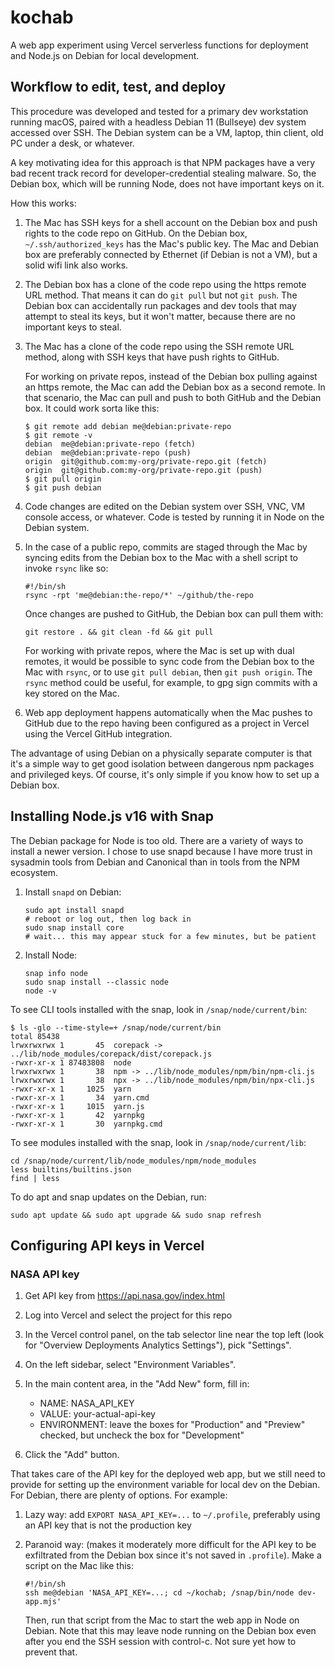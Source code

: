 # kochab

A web app experiment using Vercel serverless functions for deployment and
Node.js on Debian for local development.


## Workflow to edit, test, and deploy

This procedure was developed and tested for a primary dev workstation running
macOS, paired with a headless Debian 11 (Bullseye) dev system accessed over
SSH. The Debian system can be a VM, laptop, thin client, old PC under a desk,
or whatever.

A key motivating idea for this approach is that NPM packages have a very bad
recent track record for developer-credential stealing malware. So, the Debian
box, which will be running Node, does not have important keys on it.

How this works:

1. The Mac has SSH keys for a shell account on the Debian box and push rights
   to the code repo on GitHub. On the Debian box, `~/.ssh/authorized_keys` has
   the Mac's public key. The Mac and Debian box are preferably connected by
   Ethernet (if Debian is not a VM), but a solid wifi link also works.

2. The Debian box has a clone of the code repo using the https remote URL
   method. That means it can do `git pull` but not `git push`. The Debian box
   can accidentally run packages and dev tools that may attempt to steal its
   keys, but it won't matter, because there are no important keys to steal.

3. The Mac has a clone of the code repo using the SSH remote URL method, along
   with SSH keys that have push rights to GitHub.

   For working on private repos, instead of the Debian box pulling against an
   https remote, the Mac can add the Debian box as a second remote. In that
   scenario, the Mac can pull and push to both GitHub and the Debian box.
   It could work sorta like this:
   ```
   $ git remote add debian me@debian:private-repo
   $ git remote -v
   debian  me@debian:private-repo (fetch)
   debian  me@debian:private-repo (push)
   origin  git@github.com:my-org/private-repo.git (fetch)
   origin  git@github.com:my-org/private-repo.git (push)
   $ git pull origin
   $ git push debian
   ```

4. Code changes are edited on the Debian system over SSH, VNC, VM console
   access, or whatever. Code is tested by running it in Node on the Debian
   system.

5. In the case of a public repo, commits are staged through the Mac by syncing
   edits from the Debian box to the Mac with a shell script to invoke `rsync`
   like so:
   ```
   #!/bin/sh
   rsync -rpt 'me@debian:the-repo/*' ~/github/the-repo
   ```
   Once changes are pushed to GitHub, the Debian box can pull them with:
   ```
   git restore . && git clean -fd && git pull
   ```

   For working with private repos, where the Mac is set up with dual remotes,
   it would be possible to sync code from the Debian box to the Mac with
   `rsync`, or to use `git pull debian`, then `git push origin`. The `rsync`
   method could be useful, for example, to gpg sign commits with a key stored
   on the Mac.

6. Web app deployment happens automatically when the Mac pushes to GitHub due
   to the repo having been configured as a project in Vercel using the Vercel
   GitHub integration.

The advantage of using Debian on a physically separate computer is that it's a
simple way to get good isolation between dangerous npm packages and privileged
keys. Of course, it's only simple if you know how to set up a Debian box.


## Installing Node.js v16 with Snap

The Debian package for Node is too old. There are a variety of ways to install
a newer version. I chose to use snapd because I have more trust in sysadmin
tools from Debian and Canonical than in tools from the NPM ecosystem.

1. Install `snapd` on Debian:
   ```
   sudo apt install snapd
   # reboot or log out, then log back in
   sudo snap install core
   # wait... this may appear stuck for a few minutes, but be patient
   ```

2. Install Node:
   ```
   snap info node
   sudo snap install --classic node
   node -v
   ```

To see CLI tools installed with the snap, look in `/snap/node/current/bin`:
```
$ ls -glo --time-style=+ /snap/node/current/bin
total 85438
lrwxrwxrwx 1       45  corepack -> ../lib/node_modules/corepack/dist/corepack.js
-rwxr-xr-x 1 87483808  node
lrwxrwxrwx 1       38  npm -> ../lib/node_modules/npm/bin/npm-cli.js
lrwxrwxrwx 1       38  npx -> ../lib/node_modules/npm/bin/npx-cli.js
-rwxr-xr-x 1     1025  yarn
-rwxr-xr-x 1       34  yarn.cmd
-rwxr-xr-x 1     1015  yarn.js
-rwxr-xr-x 1       42  yarnpkg
-rwxr-xr-x 1       30  yarnpkg.cmd
```

To see modules installed with the snap, look in `/snap/node/current/lib`:
```
cd /snap/node/current/lib/node_modules/npm/node_modules
less builtins/builtins.json
find | less
```

To do apt and snap updates on the Debian, run:
```
sudo apt update && sudo apt upgrade && sudo snap refresh
```


## Configuring API keys in Vercel


### NASA API key

1. Get API key from https://api.nasa.gov/index.html

2. Log into Vercel and select the project for this repo

3. In the Vercel control panel, on the tab selector line near the top left
   (look for "Overview  Deployments  Analytics Settings"), pick "Settings".

4. On the left sidebar, select "Environment Variables".

5. In the main content area, in the "Add New" form, fill in:
   - NAME: NASA_API_KEY
   - VALUE: your-actual-api-key
   - ENVIRONMENT: leave the boxes for "Production" and "Preview" checked, but
     uncheck the box for "Development"

6. Click the "Add" button.

That takes care of the API key for the deployed web app, but we still need to
provide for setting up the environment variable for local dev on the Debian.
For Debian, there are plenty of options. For example:

1. Lazy way: add `EXPORT NASA_API_KEY=...` to `~/.profile`, preferably using an
   API key that is not the production key

2. Paranoid way: (makes it moderately more difficult for the API key to be
   exfiltrated from the Debian box since it's not saved in `.profile`). Make a
   script on the Mac like this:
   ```
   #!/bin/sh
   ssh me@debian 'NASA_API_KEY=...; cd ~/kochab; /snap/bin/node dev-app.mjs'
   ```
   Then, run that script from the Mac to start the web app in Node on Debian.
   Note that this may leave node running on the Debian box even after you end
   the SSH session with control-c. Not sure yet how to prevent that.
